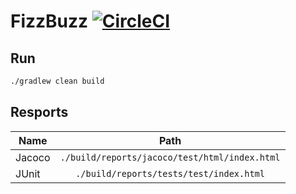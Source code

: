 # FizzBuzz [![CircleCI](https://circleci.com/gh/luiscarlin/fizzbuzz-kata.svg?style=svg)](https://circleci.com/gh/luiscarlin/fizzbuzz-kata)

## Run

```bash
./gradlew clean build
```

## Resports

| Name    | Path                                          |
| ------- |:---------------------------------------------:|
| Jacoco  | `./build/reports/jacoco/test/html/index.html` |
| JUnit   | `./build/reports/tests/test/index.html`       |
